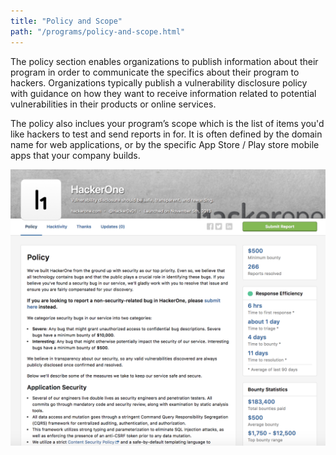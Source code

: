 ```yaml
---
title: "Policy and Scope"
path: "/programs/policy-and-scope.html"
---
```


The policy section enables organizations to publish information about their program in order to communicate the specifics about their program to hackers. Organizations typically publish a vulnerability disclosure policy with guidance on how they want to receive information related to potential vulnerabilities in their products or online services. 

The policy also inclues your program’s scope which is the list of items you'd like hackers to test and send reports in for. It is often defined by the domain name for web applications, or by the specific App Store / Play store mobile apps that your company builds. 

![Policy-and-Scope-1](./images/policy-and-scope-1.png)
